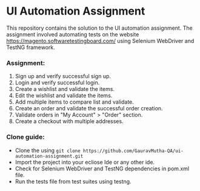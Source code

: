 # UI Automation Assignment

This repository contains the solution to the UI automation assignment. The assignment involved automating tests on the website https://magento.softwaretestingboard.com/ using Selenium WebDriver and TestNG framework.

### Assignment:
1. Sign up and verify successful sign up.
2. Login and verify successful login.
3. Create a wishlist and validate the items.
4. Edit the wishlist and validate the items.
5. Add multiple items to compare list and validate.
6. Create an order and validate the successful order creation.
7. Validate orders in "My Account" > "Order" section.
8. Create a checkout with multiple addresses.

### Clone guide:
- Clone the  using `git clone https://github.com/GauravMutha-QA/ui-automation-assignment.git`
- Import the project into your ecliose Ide or any other ide.
- Check for Selenium WebDriver and TestNG dependencies in pom.xml file.
- Run the tests file from test suites using testng.
